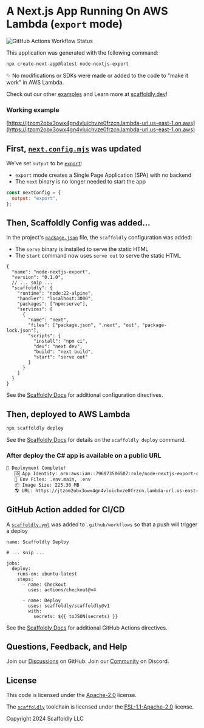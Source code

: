 # A Next.js App Running On AWS Lambda (`export` mode)

![GitHub Actions Workflow Status](https://img.shields.io/github/actions/workflow/status/scaffoldly/scaffoldly-examples/scaffoldly.yml?branch=node-nextjs&link=https%3A%2F%2Fgithub.com%2Fscaffoldly%2Fscaffoldly-examples%2Factions)

This application was generated with the following command:

```bash
npx create-next-app@latest node-nextjs-export
```

✨ No modifications or SDKs were made or added to the code to "make it work" in AWS Lambda.

Check out our other [examples](https://github.com/scaffoldly/scaffoldly-examples) and Learn more at [scaffoldly.dev](https://scaffoldly.dev)!

### Working example

[https://jtzom2obx3owx4gn4vluichvze0frzcn.lambda-url.us-east-1.on.aws](https://jtzom2obx3owx4gn4vluichvze0frzcn.lambda-url.us-east-1.on.aws)

## First, [`next.config.mjs`](next.config.mjs) was updated

We've set `output` to be [`export`](https://nextjs.org/docs/pages/api-reference/next-config-js/output):

- `export` mode creates a Single Page Application (SPA) with no backend
- The `next` binary is no longer needed to start the app

```js
const nextConfig = {
  output: "export",
};
```

## Then, Scaffoldly Config was added...

In the project's [`package.json`](package.json) file, the `scaffoldly` configuration was added:

- The `serve` binary is installed to serve the static HTML
- The `start` command now uses `serve out` to serve the static HTML

```jsonc
{
  "name": "node-nextjs-export",
  "version": "0.1.0",
  // ... snip ...
  "scaffoldly": {
    "runtime": "node:22-alpine",
    "handler": "localhost:3000",
    "packages": ["npm:serve"],
    "services": [
      {
        "name": "next",
        "files": ["package.json", ".next", "out", "package-lock.json"],
        "scripts": {
          "install": "npm ci",
          "dev": "next dev",
          "build": "next build",
          "start": "serve out"
        }
      }
    ]
  }
}
```

See the [Scaffoldly Docs](https://scaffoldly.dev/docs/config/) for additional configuration directives.

## Then, deployed to AWS Lambda

```bash
npx scaffoldly deploy
```

See the [Scaffoldly Docs](https://scaffoldly.dev/docs/cli/#scaffoldly-deploy) for details on the `scaffoldly deploy` command.

### After deploy the C# app is available on a public URL

```bash
🚀 Deployment Complete!
   🆔 App Identity: arn:aws:iam::796973506507:role/node-nextjs-export-c2f26520
   📄 Env Files: .env.main, .env
   📦 Image Size: 225.36 MB
   🌎 URL: https://jtzom2obx3owx4gn4vluichvze0frzcn.lambda-url.us-east-1.on.aws
```

## GitHub Action added for CI/CD

A [`scaffoldly.yml`](.github/workflows/scaffoldly.yml) was added to `.github/workflows` so that a push will trigger a deploy

```
name: Scaffoldly Deploy

# ... snip ...

jobs:
  deploy:
    runs-on: ubuntu-latest
    steps:
      - name: Checkout
        uses: actions/checkout@v4

      - name: Deploy
        uses: scaffoldly/scaffoldly@v1
        with:
          secrets: ${{ toJSON(secrets) }}
```

See the [Scaffoldly Docs](https://scaffoldly.dev/docs/gha/) for additional GitHub Actions directives.

## Questions, Feedback, and Help

Join our [Discussions](https://github.com/scaffoldly/scaffoldly/discussions) on GitHub.
Join our [Community](https://scaffoldly.dev/community) on Discord.

## License

This code is licensed under the [Apache-2.0](LICENSE.md) license.

The [`scaffoldly`](https://github.com/scaffoldly/scaffoldly) toolchain is licensed under the [FSL-1.1-Apache-2.0](https://github.com/scaffoldly/scaffoldly?tab=License-1-ov-file) license.

Copyright 2024 Scaffoldly LLC
